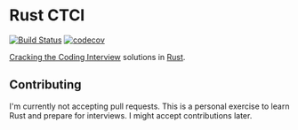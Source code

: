 Rust CTCI
===

[![Build Status](https://travis-ci.org/ranveeraggarwal/rust-ctci.svg?branch=master)](https://travis-ci.org/ranveeraggarwal/rust-ctci)
[![codecov](https://codecov.io/gh/ranveeraggarwal/rust-ctci/branch/master/graph/badge.svg)](https://codecov.io/gh/ranveeraggarwal/rust-ctci)

[Cracking the Coding Interview](http://www.crackingthecodinginterview.com/) solutions in [Rust](https://www.rust-lang.org/en-US/).

## Contributing

I'm currently not accepting pull requests. This is a personal exercise to learn Rust and prepare for interviews. I might accept contributions later.